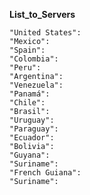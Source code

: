 **List_to_Servers**

    "United States":
    "Mexico":
    "Spain":
    "Colombia":
    "Peru":
    "Argentina":
    "Venezuela":
    "Panamá":
    "Chile":
    "Brasil":
    "Uruguay":
    "Paraguay":
    "Ecuador":
    "Bolivia":
    "Guyana":
    "Suriname":
    "French Guiana":
    "Suriname":
